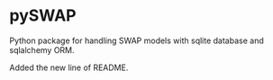 # pySWAP
Python package for handling SWAP models with sqlite database and sqlalchemy ORM.


Added the new line of README.